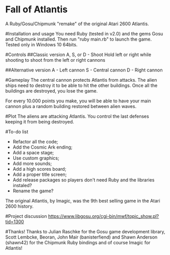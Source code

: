 # Fall of Atlantis
A Ruby/Gosu/Chipmunk "remake" of the original Atari 2600 Atlantis.

#Installation and usage
You need Ruby (tested in v2.0) and the gems Gosu and Chipmunk installed. Then run "ruby main.rb" to launch the game. Tested only in Windows 10 64bits.

#Controls
##Classic version
A, S, or D - Shoot
Hold left or right while shooting to shoot from the left or right cannons

##Alternative version
A - Left cannon
S - Central cannon
D - Right cannon

#Gameplay
The central cannon protects Atlantis from attacks. The alien ships need to destroy it to be able to hit the other buildings. Once all the buildings are destroyed, you lose the game.

For every 10.000 points you make, you will be able to have your main cannon plus a random building restored between alien waves.

#Plot
The aliens are attacking Atlantis. You control the last defenses keeping it from being destroyed.

#To-do list
- Refactor all the code;
- Add the Cosmic Ark ending;
- Add a space stage;
- Use custom graphics;
- Add more sounds;
- Add a high scores board;
- Add a proper title screen;
- Add release packages so players don't need Ruby and the libraries instaled?
- Rename the game?

The original Atlantis, by Imagic, was the 9th best selling game in the Atari 2600 history.

#Project discussion
https://www.libgosu.org/cgi-bin/mwf/topic_show.pl?tid=1300

#Thanks!
Thanks to Julian Raschke for the Gosu game development library, Scott Lembcke, Beoran, John Mair (banisterfiend) and Shawn Anderson (shawn42) for the Chipmunk Ruby bindings and of course Imagic for Atlantis!
